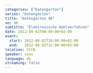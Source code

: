 ```yaml
---
categories: ["Datengarten"]
series: "Datengarten"
title: "Datengarten 40"
no: 40
subtitle: "Elektronische Wahlverfahren"
date: 2012-08-02T00:00:00+02:00
event:
  start: 2012-08-02T20:00:00+02:00
  end:   2012-08-02T22:00:00+02:00
location: CCCB
speaker: conz
language: de
streaming: false
---
```


